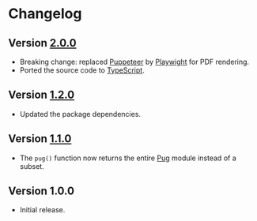 # Changelog

## Version [2.0.0](https://github.com/cedx/koa-eta/compare/v1.2.0...v2.0.0)
- Breaking change: replaced [Puppeteer](https://pptr.dev) by [Playwight](https://playwright.dev) for PDF rendering.
- Ported the source code to [TypeScript](https://www.typescriptlang.org).

## Version [1.2.0](https://github.com/cedx/koa-eta/compare/v1.1.0...v1.2.0)
- Updated the package dependencies.

## Version [1.1.0](https://github.com/cedx/koa-eta/compare/v1.0.0...v1.1.0)
- The `pug()` function now returns the entire [Pug](https://pugjs.org) module instead of a subset.

## Version 1.0.0
- Initial release.
